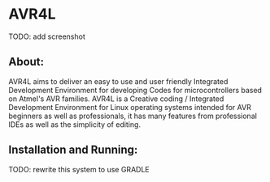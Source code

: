 # AVR4L
TODO: add screenshot

## About:
AVR4L aims to deliver an easy to use and user friendly Integrated Development Environment for developing Codes for microcontrollers based on Atmel's AVR families. AVR4L is a Creative coding / Integrated Development Environment for Linux operating systems intended for AVR beginners as well as professionals, it has many features from professional IDEs as well as the simplicity of editing.

## Installation and Running:
TODO: rewrite this system to use GRADLE